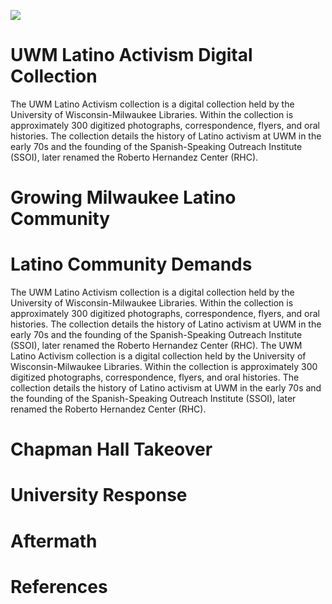

<a href="https://juncture-digital.org"><img src="https://juncture-digital.org/images/ve-button.png"></a>

<param ve-config 
       title="Latino Activism at the University of Wisconsin-Milwaukee"
       author="UWM Digital Collections and Initiatives"
       banner="https://collections.lib.uwm.edu/digital/api/singleitem/image/uwmactivism/53/default.jpg"
       layout="vertical">

<!-- Entities discussed throughout the essay are typically defined before the essay text and
     are thus available in all text.  Entity identifiers (QIDs) can be found in either
     Wikipedia or Wikidata (https://www.wikidata.org)> -->
<param ve-entity eid="Q1755318"> <!-- University of Wisconsin-Milwaukee -->


# UWM Latino Activism Digital Collection

The UWM Latino Activism collection is a digital collection held by the University of Wisconsin-Milwaukee Libraries. Within the collection is approximately 300 digitized photographs, correspondence, flyers, and oral histories. The collection details the history of Latino activism at UWM in the early 70s and the founding of the Spanish-Speaking Outreach Institute (SSOI), later renamed the Roberto Hernandez Center (RHC).

<param ve-image fit="contain"
       label="Girl with a Pearl Earring" 
       description="painting by Johannes Vermeer" 
       license="public domain" 
       url="https://collections.lib.uwm.edu/digital/api/singleitem/image/uwmactivism/636/default.jpg">

# Growing Milwaukee Latino Community 

# Latino Community Demands

The UWM Latino Activism collection is a digital collection held by the University of Wisconsin-Milwaukee Libraries. Within the collection is approximately 300 digitized photographs, correspondence, flyers, and oral histories. The collection details the history of Latino activism at UWM in the early 70s and the founding of the Spanish-Speaking Outreach Institute (SSOI), later renamed the Roberto Hernandez Center (RHC).
The UWM Latino Activism collection is a digital collection held by the University of Wisconsin-Milwaukee Libraries. Within the collection is approximately 300 digitized photographs, correspondence, flyers, and oral histories. The collection details the history of Latino activism at UWM in the early 70s and the founding of the Spanish-Speaking Outreach Institute (SSOI), later renamed the Roberto Hernandez Center (RHC).

<param ve-image 
       label="Girl with a Pearl Earring" 
       description="painting by Johannes Vermeer" 
       license="public domain" 
       url="https://collections.lib.uwm.edu/digital/api/singleitem/image/uwmactivism/652/default.jpg">



# Chapman Hall Takeover
# University Response
# Aftermath
# References
